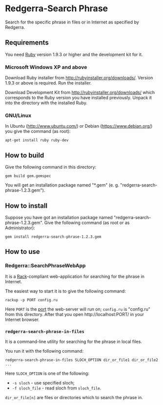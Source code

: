 Redgerra-Search Phrase
======================

<!-- description -->
Search for the specific phrase in files or in Internet as specified by Redgerra.
<!-- end of description -->

Requirements
------------

You need [Ruby](http://ruby-lang.org) version 1.9.3 or higher and the development kit for it.

### Microsoft Windows XP and above ###

Download Ruby installer from http://rubyinstaller.org/downloads/. Version 1.9.3 or above is required. Run the installer.

Download Development Kit from http://rubyinstaller.org/downloads/ which corresponds to the Ruby version you have installed previously. Unpack it into the directory with the installed Ruby.

### GNU/Linux ###

In Ubuntu (http://www.ubuntu.com/) or Debian (https://www.debian.org/) you give the command (as root):

    apt-get install ruby ruby-dev

How to build
------------

Give the following command in this directory:

    gem build gem.gemspec

You will get an installation package named "*.gem" (e. g. "redgerra-search-phrase-1.2.3.gem").

How to install
--------------

Suppose you have got an installation package named "redgerra-search-phrase-1.2.3.gem". Give the following command (as root or as Administrator):

    gem install redgerra-search-phrase-1.2.3.gem

How to use
----------

### Redgerra::SearchPhraseWebApp ###

It is a [Rack](http://rack.github.io/)-compliant web-application for searching for the phrase in Internet.

The easiest way to start it is to give the following command:

    rackup -p PORT config.ru

Here `PORT` is the [port](https://en.wikipedia.org/wiki/Port_%28computer_networking%29) the web-server will run on; `config.ru` is "config.ru" from this directory. After that you open http://localhost:PORT/ in your Internet browser.

### `redgerra-search-phrase-in-files` ###

It is a command-line utility for searching for the phrase in local files.

You run it with the following command:

    redgerra-search-phrase-in-files SLOCH_OPTION dir_or_file1 dir_or_file2 ...

Here `SLOCH_OPTION` is one of the following:

- `-s sloch` - use specified sloch;
- `-f sloch_file` - read sloch from `sloch_file`.

`dir_or_file[n]` are files or directories which to search the phrase in.
